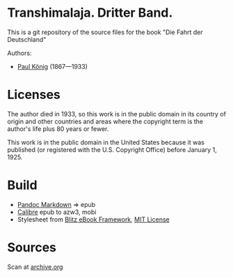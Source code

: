 # Transhimalaja. Dritter Band.

This is a git repository of the source files for the book
"Die Fahrt der Deutschland"

Authors:

* [Paul König](https://de.wikipedia.org/wiki/Paul_K%C3%B6nig_(Kapit%C3%A4n)) (1867—1933)


# Licenses
The author died in 1933, so this work is in the public domain in its country of
origin and other countries and areas where the copyright term is the author's life
plus 80 years or fewer.

This work is in the public domain in the United States because it was published
(or registered with the U.S. Copyright Office) before January 1, 1925.



# Build
* [Pandoc Markdown](https://pandoc.org/MANUAL.html#pandocs-markdown) => epub
* [Calibre](https://calibre-ebook.com/) epub to azw3, mobi
* Stylesheet from [Blitz eBook Framework](https://friendsofepub.github.io/Blitz/), [MIT License](https://github.com/FriendsOfEpub/Blitz/blob/master/LICENSE)

# Sources
 Scan at [archive.org](https://archive.org/details/diefahrtderdeuts00kn)
